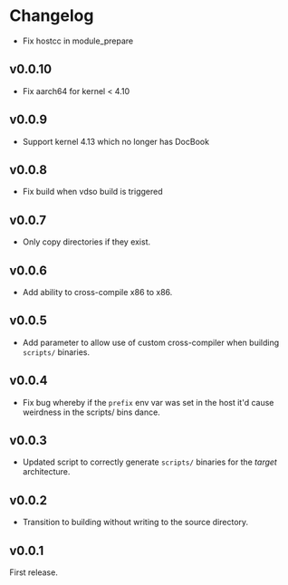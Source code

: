# Changelog

* Fix hostcc in module_prepare

## v0.0.10

* Fix aarch64 for kernel < 4.10

## v0.0.9

* Support kernel 4.13 which no longer has DocBook

## v0.0.8

* Fix build when vdso build is triggered

## v0.0.7

* Only copy directories if they exist.

## v0.0.6

* Add ability to cross-compile x86 to x86.

## v0.0.5

* Add parameter to allow use of custom cross-compiler when building `scripts/`
  binaries.

## v0.0.4

* Fix bug whereby if the `prefix` env var was set in the host it'd cause
  weirdness in the scripts/ bins dance.

## v0.0.3

* Updated script to correctly generate `scripts/` binaries for the _target_
  architecture.

## v0.0.2

* Transition to building without writing to the source directory.

## v0.0.1

First release.
